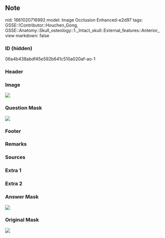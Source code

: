 ## Note
nid: 1661020716992
model: Image Occlusion Enhanced-e2d97
tags: GSSE::!Contributor::Houchen_Gong, GSSE::Anatomy::Skull_osteology::1._Intact_skull::External_features::Anterior_view
markdown: false

### ID (hidden)
06a4b438abdf45e592b641c510a020af-ao-1

### Header


### Image
<img src="tmpeakhz8ze.png">

### Question Mask
<img src="06a4b438abdf45e592b641c510a020af-ao-1-Q.svg">

### Footer


### Remarks


### Sources


### Extra 1


### Extra 2


### Answer Mask
<img src="06a4b438abdf45e592b641c510a020af-ao-1-A.svg">

### Original Mask
<img src="06a4b438abdf45e592b641c510a020af-ao-O.svg">
